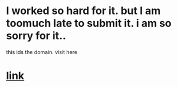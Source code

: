 # I worked so hard for it. but I am toomuch late to submit it. i am so sorry for it..
this ids the domain. visit here 
# [link](tailwindcss-2-hablu-project-hdznp1sav-ayman-khans-projects.vercel.app)
